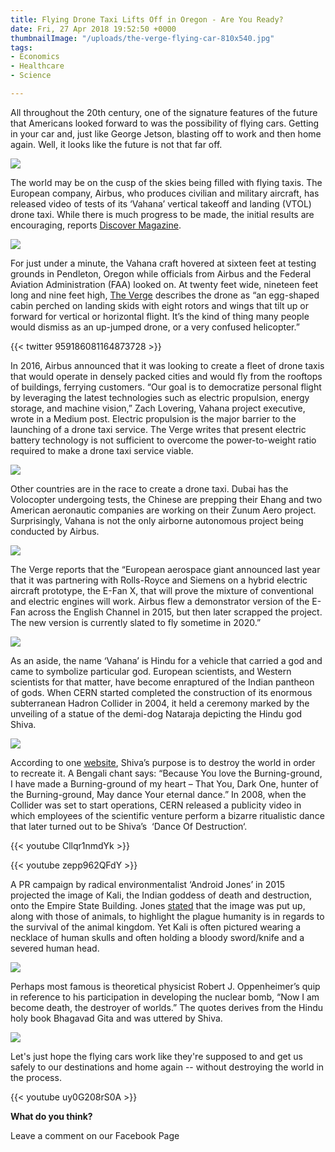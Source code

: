 ```yaml
---
title: Flying Drone Taxi Lifts Off in Oregon - Are You Ready?
date: Fri, 27 Apr 2018 19:52:50 +0000
thumbnailImage: "/uploads/the-verge-flying-car-810x540.jpg"
tags:
- Economics
- Healthcare
- Science

---
```

All throughout the 20th century, one of the signature features of the future that Americans looked forward to was the possibility of flying cars. Getting in your car and, just like George Jetson, blasting off to work and then home again. Well, it looks like the future is not that far off. 

[![](http://newsattorneys.staging.wpengine.com/wp-content/uploads/2018/04/the-verge-flying-car-1024x683.jpg)](http://newsattorneys.staging.wpengine.com/wp-content/uploads/2018/04/the-verge-flying-car.jpg) 

The world may be on the cusp of the skies being filled with flying taxis. The European company, Airbus, who produces civilian and military aircraft, has released video of tests of its ‘Vahana’ vertical takeoff and landing (VTOL) drone taxi. While there is much progress to be made, the initial results are encouraging, reports [Discover Magazine](http://blogs.discovermagazine.com/drone360/2018/02/02/airbus-drone-flying/#.WuMmrMgvyUl). 

[![](http://politicsfocus.com/wp-content/uploads/2018/04/vahana.jpeg)](http://politicsfocus.com/wp-content/uploads/2018/04/vahana.jpeg) 

For just under a minute, the Vahana craft hovered at sixteen feet at testing grounds in Pendleton, Oregon while officials from Airbus and the Federal Aviation Administration (FAA) looked on. At twenty feet wide, nineteen feet long and nine feet high, [The Verge](https://www.theverge.com/2018/2/22/17036750/airbus-vahana-flying-taxi-electric-first-flight) describes the drone as “an egg-shaped cabin perched on landing skids with eight rotors and wings that tilt up or forward for vertical or horizontal flight. It’s the kind of thing many people would dismiss as an up-jumped drone, or a very confused helicopter.”

{{< twitter 959186081164873728 >}}

In 2016, Airbus announced that it was looking to create a fleet of drone taxis that would operate in densely packed cities and would fly from the rooftops of buildings, ferrying customers. “Our goal is to democratize personal flight by leveraging the latest technologies such as electric propulsion, energy storage, and machine vision,” Zach Lovering, Vahana project executive, wrote in a Medium post. Electric propulsion is the major barrier to the launching of a drone taxi service. The Verge writes that present electric battery technology is not sufficient to overcome the power-to-weight ratio required to make a drone taxi service viable. 

[![](http://newsattorneys.staging.wpengine.com/wp-content/uploads/2018/04/dubai-voloctoper-flight-7.jpg)](http://newsattorneys.staging.wpengine.com/wp-content/uploads/2018/04/dubai-voloctoper-flight-7.jpg) 

Other countries are in the race to create a drone taxi. Dubai has the Volocopter undergoing tests, the Chinese are prepping their Ehang and two American aeronautic companies are working on their Zunum Aero project. Surprisingly, Vahana is not the only airborne autonomous project being conducted by Airbus. 

[![](http://newsattorneys.staging.wpengine.com/wp-content/uploads/2018/04/e-fan-x-1024x662.jpg)](http://newsattorneys.staging.wpengine.com/wp-content/uploads/2018/04/e-fan-x.jpg) 

The Verge reports that the “European aerospace giant announced last year that it was partnering with Rolls-Royce and Siemens on a hybrid electric aircraft prototype, the E-Fan X, that will prove the mixture of conventional and electric engines will work. Airbus flew a demonstrator version of the E-Fan across the English Channel in 2015, but then later scrapped the project. The new version is currently slated to fly sometime in 2020.” 

[![](http://newsattorneys.staging.wpengine.com/wp-content/uploads/2018/04/dubai-voloctoper2.jpg)](http://newsattorneys.staging.wpengine.com/wp-content/uploads/2018/04/dubai-voloctoper2.jpg) 

As an aside, the name ‘Vahana’ is Hindu for a vehicle that carried a god and came to symbolize particular god. European scientists, and Western scientists for that matter, have become enraptured of the Indian pantheon of gods. When CERN started completed the construction of its enormous subterranean Hadron Collider in 2004, it held a ceremony marked by the unveiling of a statue of the demi-dog Nataraja depicting the Hindu god Shiva.

 [![](http://newsattorneys.staging.wpengine.com/wp-content/uploads/2018/04/shivacern.jpg)](http://newsattorneys.staging.wpengine.com/wp-content/uploads/2018/04/shivacern.jpg) 

According to one [website](http://www.nowtheendbegins.com/the-hindu-shiva-dance-of-destruction-filmed-inside-cern-collider/), Shiva’s purpose is to destroy the world in order to recreate it. A Bengali chant says: “Because You love the Burning-ground, I have made a Burning-ground of my heart – That You, Dark One, hunter of the Burning-ground, May dance Your eternal dance.” In 2008, when the Collider was set to start operations, CERN released a publicity video in which employees of the scientific venture perform a bizarre ritualistic dance that later turned out to be Shiva’s  ‘Dance Of Destruction‘.

{{< youtube Cllqr1nmdYk >}}

{{< youtube zepp962QFdY >}} 

A PR campaign by radical environmentalist ‘Android Jones’ in 2015 projected the image of Kali, the Indian goddess of death and destruction, onto the Empire State Building. Jones [stated](https://www.buzzfeed.com/andreborges/amazing-visual-of-goddess-kali-on-the-empire-state-building?utm_term=.ca7Ql9DmG#.yxBy9MZjm) that the image was put up, along with those of animals, to highlight the plague humanity is in regards to the survival of the animal kingdom. Yet Kali is often pictured wearing a necklace of human skulls and often holding a bloody sword/knife and a severed human head.

 [![](http://newsattorneys.staging.wpengine.com/wp-content/uploads/2018/04/kalinyc.jpg)](http://newsattorneys.staging.wpengine.com/wp-content/uploads/2018/04/kalinyc.jpg) 

Perhaps most famous is theoretical physicist Robert J. Oppenheimer’s quip in reference to his participation in developing the nuclear bomb, “Now I am become death, the destroyer of worlds.” The quotes derives from the Hindu holy book Bhagavad Gita and was uttered by Shiva.

 [![](http://newsattorneys.staging.wpengine.com/wp-content/uploads/2018/04/chinese-ehang2.jpg)](http://newsattorneys.staging.wpengine.com/wp-content/uploads/2018/04/chinese-ehang2.jpg) 

Let's just hope the flying cars work like they're supposed to and get us safely to our destinations and home again -- without destroying the world in the process. 

{{< youtube uy0G208rS0A >}}

**What do you think?**

Leave a comment on our Facebook Page